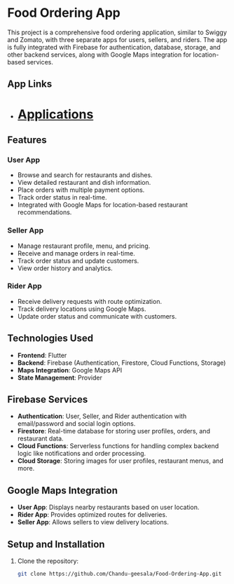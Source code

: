# Food Ordering App

This project is a comprehensive food ordering application, similar to Swiggy and Zomato, with three separate apps for users, sellers, and riders. The app is fully integrated with Firebase for authentication, database, storage, and other backend services, along with Google Maps integration for location-based services.

## App Links
   - <h1><a href="https://drive.google.com/drive/folders/1Wb2ZBByOawVq2hYk7lAn0zm_rB29l-VT?usp=sharing" >Applications</a></h1>
## Features

### User App
- Browse and search for restaurants and dishes.
- View detailed restaurant and dish information.
- Place orders with multiple payment options.
- Track order status in real-time.
- Integrated with Google Maps for location-based restaurant recommendations.

### Seller App
- Manage restaurant profile, menu, and pricing.
- Receive and manage orders in real-time.
- Track order status and update customers.
- View order history and analytics.

### Rider App
- Receive delivery requests with route optimization.
- Track delivery locations using Google Maps.
- Update order status and communicate with customers.

## Technologies Used

- **Frontend**: Flutter
- **Backend**: Firebase (Authentication, Firestore, Cloud Functions, Storage)
- **Maps Integration**: Google Maps API
- **State Management**: Provider

## Firebase Services

- **Authentication**: User, Seller, and Rider authentication with email/password and social login options.
- **Firestore**: Real-time database for storing user profiles, orders, and restaurant data.
- **Cloud Functions**: Serverless functions for handling complex backend logic like notifications and order processing.
- **Cloud Storage**: Storing images for user profiles, restaurant menus, and more.

## Google Maps Integration

- **User App**: Displays nearby restaurants based on user location.
- **Rider App**: Provides optimized routes for deliveries.
- **Seller App**: Allows sellers to view delivery locations.

## Setup and Installation

1. Clone the repository:
   ```bash
   git clone https://github.com/Chandu-geesala/Food-Ordering-App.git
